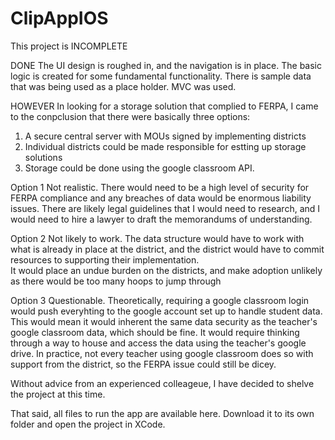 # ClipAppIOS

This project is INCOMPLETE

DONE
The UI design is roughed in, and the navigation is in place. 
The basic logic is created for some fundamental functionality.
There is sample data that was being used as a place holder.
MVC was used.

HOWEVER
In looking for a storage solution that complied to FERPA, I 
came to the conpclusion that there were basically three options:
1) A secure central server with MOUs signed by implementing districts
2) Individual districts could be made responsible for estting up storage solutions
3) Storage could be done using the google classroom API.

Option 1
Not realistic.  There would need to be a high level of security 
for FERPA compliance and any breaches of data would be enormous
liability issues.  There are likely legal guidelines that I would
need to research, and I would need to hire a lawyer to draft the 
memorandums of understanding.

Option 2
Not likely to work.  The data structure would have to work with 
what is already in place at the district, and the district would
have to commit resources to supporting their implementation.  
It would place an undue burden on the districts, and make adoption 
unlikely as there would be too many hoops to jump through

Option 3
Questionable.  Theoretically, requiring a google classroom login
would push everyhting to the google account set up to handle student
data.  This would mean it would inherent the same data security as the 
teacher's google classroom data, which should be fine.
It would require thinking through a way to house and access the data
using the teacher's google drive.  In practice, not every teacher using
google classroom does so with support from the district, so the FERPA
issue could still be dicey.  

Without advice from an experienced colleageue, I have decided
to shelve the project at this time.

That said, all files to run the app are available here.  Download it to 
its own folder and open the project in XCode.

